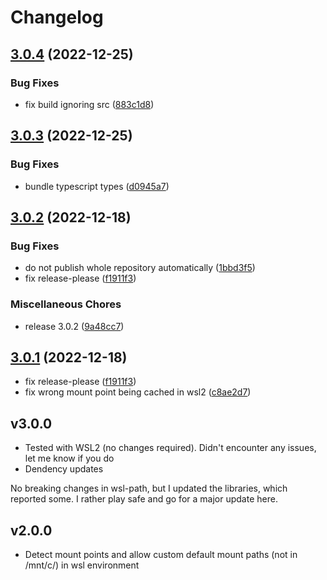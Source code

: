 # Changelog

## [3.0.4](https://github.com/mojadev/wsl-path/compare/v3.0.3...v3.0.4) (2022-12-25)


### Bug Fixes

* fix build ignoring src ([883c1d8](https://github.com/mojadev/wsl-path/commit/883c1d807c431f921d191e2f3e19f098ffa2d8ee))

## [3.0.3](https://github.com/mojadev/wsl-path/compare/v3.0.2...v3.0.3) (2022-12-25)


### Bug Fixes

* bundle typescript types ([d0945a7](https://github.com/mojadev/wsl-path/commit/d0945a7468f6010210706b81ced09197dfe682c1))

## [3.0.2](https://github.com/mojadev/wsl-path/compare/v3.0.1...v3.0.2) (2022-12-18)


### Bug Fixes

* do not publish whole repository automatically ([1bbd3f5](https://github.com/mojadev/wsl-path/commit/1bbd3f5eedccf384cc4da26388ffae1640141aee))
* fix release-please ([f1911f3](https://github.com/mojadev/wsl-path/commit/f1911f3d4e4c329bf7c04804b7eb921c1af9bea7))


### Miscellaneous Chores

* release 3.0.2 ([9a48cc7](https://github.com/mojadev/wsl-path/commit/9a48cc7490a11d9a7daf30b224cad2676267ee87))

## [3.0.1](https://github.com/mojadev/wsl-path/compare/v3.0.1...v3.0.1) (2022-12-18)

- fix release-please ([f1911f3](https://github.com/mojadev/wsl-path/commit/f1911f3d4e4c329bf7c04804b7eb921c1af9bea7))
- fix wrong mount point being cached in wsl2 ([c8ae2d7](https://github.com/mojadev/wsl-path/commit/c8ae2d7e7cfe88ca3b483eef90eff6750a03dc50))

## v3.0.0

- Tested with WSL2 (no changes required). Didn't encounter any issues, let me know if you do
- Dendency updates

No breaking changes in wsl-path, but I updated the libraries, which reported some. I rather play
safe and go for a major update here.

## v2.0.0

- Detect mount points and allow custom default mount paths (not in /mnt/c/) in wsl environment

